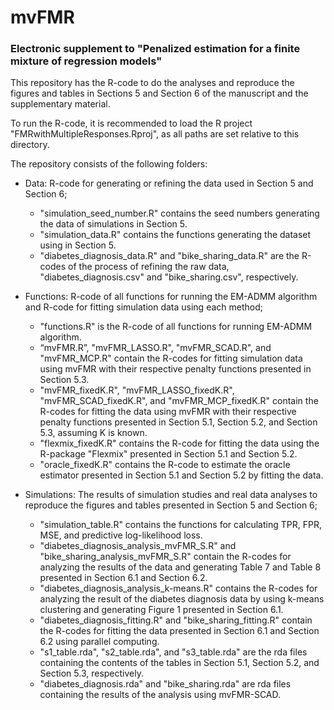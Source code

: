 # mvFMR

### Electronic supplement to "Penalized estimation for a finite mixture of regression models"


This repository has the R-code to do the analyses and reproduce the figures and tables in Sections 5 and Section 6 of the manuscript and the supplementary material.

To run the R-code, it is recommended to load the R project "FMRwithMultipleResponses.Rproj", as all paths are set relative to this directory.

The repository consists of the following folders:

* Data: R-code for generating or refining the data used in Section 5 and Section 6;
  * "simulation_seed_number.R" contains the seed numbers generating the data of simulations in Section 5.
  * "simulation_data.R" contains the functions generating the dataset using in Section 5.
  * "diabetes_diagnosis_data.R" and "bike_sharing_data.R" are the R-codes of the process of refining the raw data, "diabetes_diagnosis.csv" and "bike_sharing.csv", respectively.
 
* Functions: R-code of all functions for running the EM-ADMM algorithm and R-code for fitting simulation data using each method;
  * "functions.R" is the R-code of all functions for running EM-ADMM algorithm.
  * “mvFMR.R”, "mvFMR_LASSO.R", "mvFMR_SCAD.R", and "mvFMR_MCP.R" contain the R-codes for fitting simulation data using mvFMR with their respective penalty functions presented in Section 5.3.
  * "mvFMR_fixedK.R", "mvFMR_LASSO_fixedK.R", "mvFMR_SCAD_fixedK.R", and "mvFMR_MCP_fixedK.R" contain the R-codes for fitting the data using mvFMR with their respective penalty functions presented in Section 5.1, Section 5.2, and Section 5.3, assuming K is known.
  * "flexmix_fixedK.R" contains the R-code for fitting the data using the R-package "Flexmix" presented in Section 5.1 and Section 5.2.
  * "oracle_fixedK.R" contains the R-code to estimate the oracle estimator presented in Section 5.1 and Section 5.2 by fitting the data.

* Simulations: The results of simulation studies and real data analyses to reproduce the figures and tables presented in Section 5 and Section 6;
  * "simulation_table.R" contains the functions for calculating TPR, FPR, MSE, and predictive log-likelihood loss.
  * "diabetes_diagnosis_analysis_mvFMR_S.R" and "bike_sharing_analysis_mvFMR_S.R" contain the R-codes for analyzing the results of the data and generating Table 7 and Table 8 presented in Section 6.1 and Section 6.2.
  * "diabetes_diagnosis_analysis_k-means.R" contains the R-codes for analyzing the result of the diabetes diagnosis data by using k-means clustering and generating Figure 1 presented in Section 6.1.
  * "diabetes_diagnosis_fitting.R" and "bike_sharing_fitting.R" contain the R-codes for fitting the data presented in Section 6.1 and Section 6.2 using parallel computing.
  * "s1_table.rda", "s2_table.rda", and "s3_table.rda" are the rda files containing the contents of the tables in Section 5.1, Section 5.2, and Section 5.3, respectively.
  * "diabetes_diagnosis.rda" and "bike_sharing.rda" are rda files containing the results of the analysis using mvFMR-SCAD.

    
